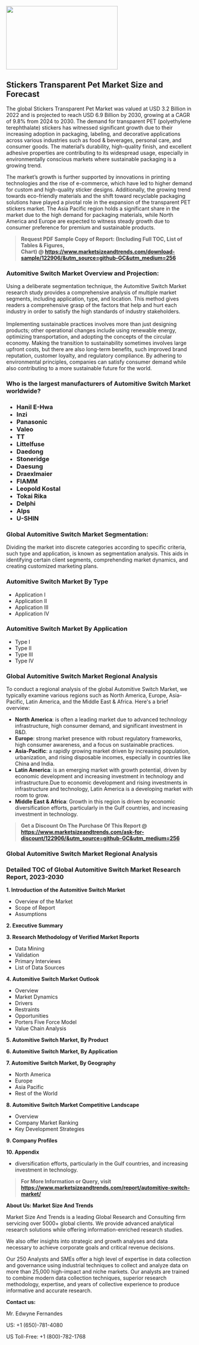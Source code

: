 <p><img class="alignnone size-medium wp-image-20088" src="https://ffe5etoiles.com/wp-content/uploads/2024/12/MST1-300x171.png" alt="" width="300" height="171" /></p><h2>Stickers Transparent Pet Market Size and Forecast</h2><p>The global Stickers Transparent Pet Market was valued at USD 3.2 Billion in 2022 and is projected to reach USD 6.9 Billion by 2030, growing at a CAGR of 9.8% from 2024 to 2030. The demand for transparent PET (polyethylene terephthalate) stickers has witnessed significant growth due to their increasing adoption in packaging, labeling, and decorative applications across various industries such as food & beverages, personal care, and consumer goods. The material’s durability, high-quality finish, and excellent adhesive properties are contributing to its widespread usage, especially in environmentally conscious markets where sustainable packaging is a growing trend.</p><p>The market’s growth is further supported by innovations in printing technologies and the rise of e-commerce, which have led to higher demand for custom and high-quality sticker designs. Additionally, the growing trend towards eco-friendly materials and the shift toward recyclable packaging solutions have played a pivotal role in the expansion of the transparent PET stickers market. The Asia Pacific region holds a significant share in the market due to the high demand for packaging materials, while North America and Europe are expected to witness steady growth due to consumer preference for premium and sustainable products.</p></p><blockquote id="" class=""><strong>Request PDF Sample Copy of Report: (Including Full TOC, List of Tables &amp; Figures, Chart)&nbsp;@&nbsp;<strong><a href="https://www.marketsizeandtrends.com/download-sample/122906/&utm_source=github-GC&utm_medium=256" target="_blank">https://www.marketsizeandtrends.com/download-sample/122906/&utm_source=github-GC&utm_medium=256</a></strong></strong></blockquote><h3 id="" class="">Automitive Switch Market&nbsp;Overview and Projection:</h3><p id="" class="">Using a deliberate segmentation technique, the Automitive Switch Market research study provides a comprehensive analysis of multiple market segments, including application, type, and location. This method gives readers a comprehensive grasp of the factors that help and hurt each industry in order to satisfy the high standards of industry stakeholders. <br /> <br />Implementing sustainable practices involves more than just designing products; other operational changes include using renewable energy, optimizing transportation, and adopting the concepts of the circular economy. Making the transition to sustainability sometimes involves large upfront costs, but there are also long-term benefits, such improved brand reputation, customer loyalty, and regulatory compliance. By adhering to environmental principles, companies can satisfy consumer demand while also contributing to a more sustainable future for the world.</p><h3 id="" class="">Who is the largest manufacturers of&nbsp;Automitive Switch Market worldwide?</h3><h3 class=""><p><ul><li>Hanil E-Hwa </li><li> Inzi </li><li> Panasonic </li><li> Valeo </li><li> TT </li><li> Littelfuse </li><li> Daedong </li><li> Stoneridge </li><li> Daesung </li><li> Draexlmaier </li><li> FIAMM </li><li> Leopold Kostal </li><li> Tokai Rika </li><li> Delphi </li><li> Alps </li><li> U-SHIN</li></ul></p></h3><h3 id="" class="">Global&nbsp;Automitive Switch Market Segmentation:</h3><p id="" class="">Dividing the market into discrete categories according to specific criteria, such type and application, is known as segmentation analysis. This aids in identifying certain client segments, comprehending market dynamics, and creating customized marketing plans.</p><h3 id="" class="">Automitive Switch Market&nbsp;By Type</h3><p><p><ul><li>Application I </li><li> Application II </li><li> Application III </li><li> Application IV</p></li></ul></p></p><h3 id="" class="">Automitive Switch Market&nbsp;By Application</h3><p class=""><p><ul><li>Type I </li><li> Type II </li><li> Type III </li><li> Type IV</li></ul></p></p><h3 id="" class="">Global Automitive Switch Market Regional Analysis</h3><p id="" class="">To conduct a regional analysis of the global Automitive Switch Market, we typically examine various regions such as North America, Europe, Asia-Pacific, Latin America, and the Middle East &amp; Africa. Here's a brief overview:</p><ul><li><strong>North America</strong>: is often a leading market due to advanced technology infrastructure, high consumer demand, and significant investment in R&amp;D.</li><li><strong>Europe</strong>: strong market presence with robust regulatory frameworks, high consumer awareness, and a focus on sustainable practices.</li><li><strong>Asia-Pacific</strong>: a rapidly growing market driven by increasing population, urbanization, and rising disposable incomes, especially in countries like China and India.</li><li><strong>Latin America</strong>: is an emerging market with growth potential, driven by economic development and increasing investment in technology and infrastructure.Due to economic development and rising investments in infrastructure and technology, Latin America is a developing market with room to grow.</li><li><strong>Middle East &amp; Africa</strong>: Growth in this region is driven by economic diversification efforts, particularly in the Gulf countries, and increasing investment in technology.</li></ul><blockquote id="" class=""><strong>Get a Discount On The Purchase Of This Report @ <strong><a href="https://www.marketsizeandtrends.com/ask-for-discount/122906/&utm_source=github-GC&utm_medium=256" target="_blank">https://www.marketsizeandtrends.com/ask-for-discount/122906/&utm_source=github-GC&utm_medium=256</a></strong></strong></blockquote><h3 id="" class="">Global Automitive Switch Market Regional Analysis</h3><h3 id="" class="">Detailed TOC of Global Automitive Switch Market Research Report, 2023-2030</h3><p id="" class=""><strong>1. Introduction of the Automitive Switch Market</strong></p><ul><li>Overview of the Market</li><li>Scope of Report</li><li>Assumptions</li></ul><p id="" class=""><strong>2. Executive Summary</strong></p><p id="" class=""><strong>3. Research Methodology of Verified Market Reports</strong></p><ul><li>Data Mining</li><li>Validation</li><li>Primary Interviews</li><li>List of Data Sources</li></ul><p id="" class=""><strong>4. Automitive Switch Market Outlook</strong></p><ul><li>Overview</li><li>Market Dynamics</li><li>Drivers</li><li>Restraints</li><li>Opportunities</li><li>Porters Five Force Model</li><li>Value Chain Analysis</li></ul><p id="" class=""><strong>5. Automitive Switch Market, By Product</strong></p><p id="" class=""><strong>6. Automitive Switch Market, By Application</strong></p><p id="" class=""><strong>7. Automitive Switch Market, By Geography</strong></p><ul><li>North America</li><li>Europe</li><li>Asia Pacific</li><li>Rest of the World</li></ul><p id="" class=""><strong>8. Automitive Switch Market Competitive Landscape</strong></p><ul><li>Overview</li><li>Company Market Ranking</li><li>Key Development Strategies</li></ul><p id="" class=""><strong>9. Company Profiles</strong></p><p id="" class=""><strong>10. Appendix</strong></p><ul><li>diversification efforts, particularly in the Gulf countries, and increasing investment in technology.</li></ul><blockquote id="" class=""><strong>For More Information or Query, visit <strong><strong><a href="https://www.marketsizeandtrends.com/report/automitive-switch-market/" target="_blank">https://www.marketsizeandtrends.com/report/automitive-switch-market/</a></strong></strong></strong></blockquote><p id="" class=""><strong>About Us: Market Size And Trends</strong></p><p id="" class="">Market Size And Trends is a leading Global Research and Consulting firm servicing over 5000+ global clients. We provide advanced analytical research solutions while offering information-enriched research studies.</p><p id="" class="">We also offer insights into strategic and growth analyses and data necessary to achieve corporate goals and critical revenue decisions.</p><p id="" class="">Our 250 Analysts and SMEs offer a high level of expertise in data collection and governance using industrial techniques to collect and analyze data on more than 25,000 high-impact and niche markets. Our analysts are trained to combine modern data collection techniques, superior research methodology, expertise, and years of collective experience to produce informative and accurate research.</p><p id="" class=""><strong>Contact us:</strong></p><p id="" class="">Mr. Edwyne Fernandes</p><p id="" class="">US: +1 (650)-781-4080</p><p id="" class="">US Toll-Free: +1 (800)-782-1768</p>
